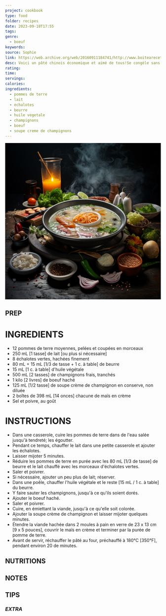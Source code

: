 ```yaml
---
project: cookbook
type: food
folder: recipes
date: 2023-09-18T17:55
tags: 
genre:
  - boeuf
keywords: 
source: Sophie
link: https://web.archive.org/web/20160911184741/http://www.boitearecettes.com/RECETTES/boite/via_pate_chinois/v_pate0008.htm
desc: Voici un pâté chinois économique et aimé de tous!Se congèle sans problème.
rating: 
time: 
servings: 
calories: 
ingredients:
  - pommes de terre
  - lait
  - echalotes
  - beurre
  - huile vegetale
  - champignons
  - boeuf
  - soupe creme de champignons
---
```


![IMAGE](_default.png)


## PREP


# INGREDIENTS

- 12 pommes de terre moyennes, pelées et coupées en morceaux
- 250 mL [1 tasse] de lait [ou plus si nécessaire]
- 8 échalotes vertes, hachées finement
- 80 mL + 15 mL [1/3 de tasse + 1 c. à table] de beurre
- 15 mL [1 c. à table] d'huile végétale
- 500 mL [2 tasses] de champignons frais, tranchés
- 1 kilo [2 livres] de boeuf haché
- 125 mL [1/2 tasse] de soupe crème de champignon en conserve, non diluée
- 2 boîtes de 398 mL [14 onces] chacune de maïs en crème
- Sel et poivre, au goût


# INSTRUCTIONS

- Dans une casserole, cuire les pommes de terre dans de l'eau salée jusqu'à tendreté; les égoutter.
- Pendant ce temps, chauffer le lait dans une petite casserole et ajouter les échalotes.
- Laisser mijoter 5 minutes.
- Réduire les pommes de terre en purée avec les 80 mL [1/3 de tasse] de beurre et le lait chauffé avec les morceaux d'échalotes vertes.
- Saler et poivrer.
- Si nécessaire, ajouter un peu plus de lait; réserver.
- Dans une poêle, chauffer l'huile végétale et le reste [15 mL / 1 c. à table] du beurre.
- Y faire sauter les champignons, jusqu'à ce qu'ils soient dorés.
- Ajouter le boeuf haché.
- Saler et poivrer.
- Cuire, en émiettant la viande, jusqu'à ce qu'elle soit colorée.
- Ajouter la soupe crème de champignon et laisser mijoter quelques minutes.
- Étendre la viande hachée dans 2 moules à pain en verre de 23 x 13 cm [9 x 5 pouces], couvrir le maïs en crème et terminer par la purée de pomme de terre.
- Avant de servir, réchauffer le pâté au four, préchauffé à 180°C [350°F], pendant environ 20 de minutes.


## NUTRITIONS



## NOTES



## TIPS



### *EXTRA*



